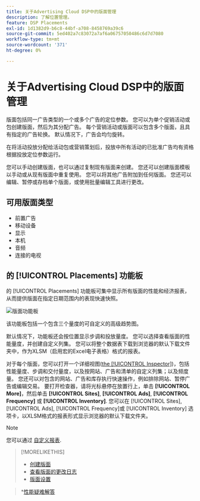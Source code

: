 ```yaml
---
title: 关于Advertising Cloud DSP中的版面管理
description: 了解位置管理。
feature: DSP Placements
exl-id: 1d1382d9-b6c8-44bf-a708-8458769a39c6
source-git-commit: 5ed402a7c83072a7af6a06757050486c6d7d7080
workflow-type: tm+mt
source-wordcount: '371'
ht-degree: 0%

---
```


# 关于Advertising Cloud DSP中的版面管理

版面包括同一广告类型的一个或多个广告的定位参数。 您可以为单个促销活动或包创建版面，然后为其分配广告。 每个营销活动或版面可以包含多个版面，且具有指定的广告轮换。 默认情况下，广告会均匀旋转。

在将活动投放分配给活动包或营销策划后，投放中所有活动的已批准广告均有资格根据投放定位参数运行。

您可以手动创建版面，也可以通过复制现有版面来创建。 您还可以创建版面模板以手动或从现有版面中重复使用。 您可以将其他广告附加到任何版面。 您还可以编辑、暂停或存档单个版面，或使用批量编辑工具进行更改。

## 可用版面类型

* 前置广告
* 移动设备
* 显示
* 本机
* 音频
* 连接的电视

## 的 [!UICONTROL Placements] 功能板

的 [!UICONTROL Placements] 功能板可集中显示所有版面的性能和经济报表，从而提供版面在指定日期范围内的表现快速快照。

![版面功能板](/help/dsp/assets/placement-dashboard.png)

该功能板包括一个包含三个量度的可自定义的高级趋势图。

默认情况下，功能板还会按位置显示步调和投放量度。 您可以选择查看版面的性能量度，并创建自定义列集。 您可以将整个数据表下载到浏览器的默认下载文件夹中，作为XLSM（启用宏的Excel电子表格）格式的报表。

对于每个版面，您可以打开一个详细视图([the [!UICONTROL Inspector]](/help/dsp/campaign-management/reports/campaign-reports-about.md))，包括性能量度、步调和交付量度，以及按网站、广告和清单的自定义列集；以及频度量。 您还可以对包含的网站、广告和库存执行快速操作，例如排除网站、暂停广告或编辑交易。 要打开检查器，请将光标悬停在放置行上，单击 **[!UICONTROL More]**，然后单击 **[!UICONTROL Sites]**, **[!UICONTROL Ads]**, **[!UICONTROL Frequency]** 或 **[!UICONTROL Inventory]**. 您可以在 [!UICONTROL Sites], [!UICONTROL Ads], [!UICONTROL Frequency]或 [!UICONTROL Inventory]  选项卡，以XLSM格式的报表形式显示浏览器的默认下载文件夹。

>[!NOTE]
>
>您可以通过 [自定义报表](/help/dsp/reports/report-about.md).

>[!MORELIKETHIS]
>
>* [创建版面](placement-create.md)
>* [查看版面的更改日志](placement-change-log.md)
>* [版面设置](placement-settings.md)

   >*[性能疑难解答](/help/dsp/optimization/troubleshooting-performance.md)

